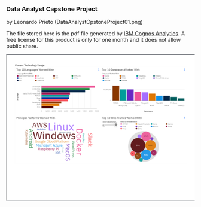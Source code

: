 ### Data Analyst Capstone Project 
by Leonardo Prieto
(DataAnalystCpstoneProject01.png)

The file stored here is the pdf file generated by [IBM Cognos Analytics](https://www.ibm.com/products/cognos-analytics). A free license for this product is only for one month and it does not allow public share.


![IBM Cognos Data Analytics Project](https://github.com/pancenu/DataAnalystCapstoneProject/blob/8398d72834166ddeeb70b3c1fad128d55a3817b0/DataAnalystCpstoneProject01.png)
